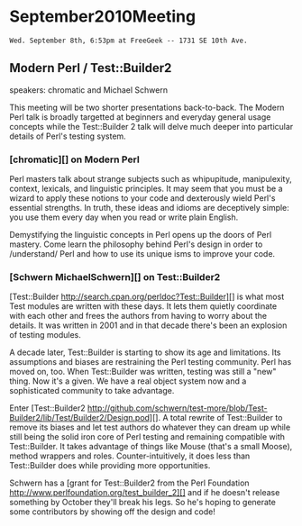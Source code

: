 # September2010Meeting

    Wed. September 8th, 6:53pm at FreeGeek -- 1731 SE 10th Ave.

## Modern Perl / Test::Builder2

speakers: chromatic and Michael Schwern

This meeting will be two shorter presentations back-to-back.  The Modern Perl talk is broadly targetted at beginners and everyday general usage concepts while the Test::Builder 2 talk will delve much deeper into particular details of Perl's testing system.

### [chromatic][] on Modern Perl

Perl masters talk about strange subjects such as whipupitude, manipulexity, 
context, lexicals, and linguistic principles.  It may seem that you must be a wizard to apply these notions to your code and dexterously wield Perl's essential strengths.  In truth, these ideas and idioms are deceptively simple: you use them every day when you read or write plain English.

Demystifying the linguistic concepts in Perl opens up the doors of Perl mastery.  Come learn the philosophy behind Perl's design in order to /understand/ Perl and how to use its unique isms to improve your code.

### [Schwern MichaelSchwern][] on Test::Builder2

[Test::Builder http://search.cpan.org/perldoc?Test::Builder][] is what most Test modules are written with these days.  It lets them quietly coordinate with each other and frees the authors from having to worry about the details.  It was written in 2001 and in that decade there's been an explosion of testing modules.

A decade later, Test::Builder is starting to show its age and limitations.  Its assumptions and biases are restraining the Perl testing community.  Perl has moved on, too.  When Test::Builder was written, testing was still a "new" thing.  Now it's a given.  We have a real object system now and a sophisticated community to take advantage.

Enter [Test::Builder2 http://github.com/schwern/test-more/blob/Test-Builder2/lib/Test/Builder2/Design.pod][].  A total rewrite of Test::Builder to remove its biases and let test authors do whatever they can dream up while still being the solid iron core of Perl testing and remaining compatible with Test::Builder.  It takes advantage of things like Mouse (that's a small Moose), method wrappers and roles.  Counter-intuitively, it does less than Test::Builder does while providing more opportunities.

Schwern has a [grant for Test::Builder2 from the Perl Foundation http://www.perlfoundation.org/test_builder_2][] and if he doesn't release something by October they'll break his legs.  So he's hoping to generate some contributors by showing off the design and code!

